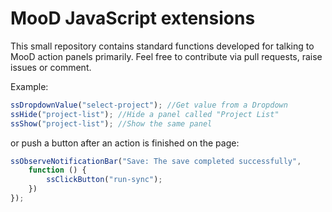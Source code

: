 # MooD JavaScript extensions

This small repository contains standard functions developed for talking to MooD action panels primarily.
Feel free to contribute via pull requests, raise issues or comment.

Example:
```js
ssDropdownValue("select-project"); //Get value from a Dropdown
ssHide("project-list"); //Hide a panel called "Project List"
ssShow("project-list"); //Show the same panel
```
or push a button after an action is finished on the page:
```js
ssObserveNotificationBar("Save: The save completed successfully",
    function () {
        ssClickButton("run-sync");
    })
});
```
